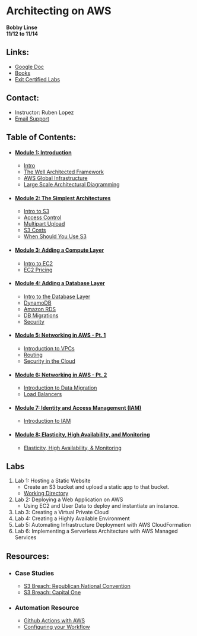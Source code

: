 # Architecting on AWS 
__Bobby Linse__  
__11/12 to 11/14__

## Links:
* [Google Doc](https://tinyurl.com/AWSArchAssoc)
* [Books](https://evantage.gilmoreglobal.com/#/)
* [Exit Certified Labs](https://exitcertified.qwiklabs.com/)

## Contact:
* Instructor: Ruben Lopez
* [Email Support](mailto:imvp@exitcertified.com)

## Table of Contents:
* #### [Module 1: Introduction](/Module1)
    * [Intro](/Module1/Intro.md)
    * [The Well Architected Framework](/Module1/The-Well-Architected-Framework.md)
    * [AWS Global Infrastructure](/Module1/AWS-Global-Infrastructure.md)
    * [Large Scale Architectural Diagramming](/Module1/Large-Scale-Architectural-Diagram.md)
* #### [Module 2: The Simplest Architectures](/Module2)
    * [Intro to S3](/Module2/Intro-to-S3.md)
    * [Access Control](/Module2/Access-Control.md)
    * [Multipart Upload](/Module2/Multipart-Upload.md)
    * [S3 Costs](/Module2/S3-Costs.md)
    * [When Should You Use S3](/Module2/When-Should-You-Use-S3.md)
* #### [Module 3: Adding a Compute Layer](/Module3)
    * [Intro to EC2](/Module3/Intro-to-EC2.md)
    * [EC2 Pricing](/Module3/EC2-Pricing.md)
* #### [Module 4: Adding a Database Layer](/Module4)
    * [Intro to the Database Layer](/Module4/Intro-to-Database-Layer.md)
    * [DynamoDB](/Module4/DynamoDB.md)
    * [Amazon RDS](/Module4/Amazon-RDS.md)
    * [DB Migrations](/Module4/AWS-DB-Migrations.md)
    * [Security](/Module4/Security.md)
* #### [Module 5: Networking in AWS - Pt. 1](/Module5)
    * [Introduction to VPCs](/Module5/VPC-Intro.md)
    * [Routing](/Module5/Routing.md)
    * [Security in the Cloud](/Module5/Security-in-the-cloud.md)
* #### [Module 6: Networking in AWS - Pt. 2](/Module6)
    * [Introduction to Data Migration](/Module6/Intro.md)
    * [Load Balancers](/Module6/Load-Balancers.md)
* #### [Module 7: Identity and Access Management (IAM)](/Module7)
    * [Introduction to IAM](/Module7/Intro.md)
* #### [Module 8: Elasticity, High Availability, and Monitoring](/Module8)
    * [Elasticity, High Availability, & Monitoring](/Module8/Intro.md)

## Labs
1. Lab 1: Hosting a Static Website
    * Create an S3 bucket and upload a static app to that bucket.
    * [Working Directory](/Lab1)
2. Lab 2: Deploying a Web Application on AWS
    * Using EC2 and User Data to deploy and instantiate an instance.
3. Lab 3: Creating a Virtual Private Cloud
4. Lab 4: Creating a Highly Available Environment
5. Lab 5: Automating Infrastructure Deployment with AWS CloudFormation
6. Lab 6: Implementing a Serverless Architecture with AWS Managed Services

## Resources:
* ### Case Studies
    * [S3 Breach: Republican National Convention](https://www.upguard.com/breaches/the-rnc-files)
    * [S3 Breach: Capital One](https://blog.cloudsploit.com/a-technical-analysis-of-the-capital-one-hack-a9b43d7c8aea)
* ### Automation Resource
    * [Github Actions with AWS](https://github.com/actions/aws/tree/master/cli)
    * [Configuring your Workflow](https://help.github.com/en/actions/automating-your-workflow-with-github-actions/configuring-a-workflow#adding-a-workflow-status-badge-to-your-repository)